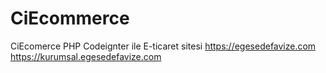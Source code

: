 # CiEcommerce
CiEcomerce
PHP Codeignter ile E-ticaret sitesi
https://egesedefavize.com
https://kurumsal.egesedefavize.com
